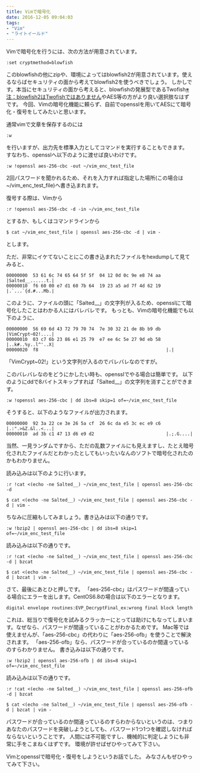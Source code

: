 ```yaml
---
title: Vimで暗号化
date: 2016-12-05 09:04:03
tags:
- "Vim"
- "ライトイールド"
---
```

Vimで暗号化を行うには、次の方法が用意されています。
```
:set cryptmethod=blowfish
```
このblowfishの他にzipや、環境によってはblowfish2が用意されています。使えるならばセキュリティの面から考えてblowfish2を使うべきでしょう。
しかしです。本当にセキュリティの面から考えると、blowfishの発展型であるTwofish[※注：blowfish2はTwofishではありません](http://vim.1045645.n5.nabble.com/Blowfish2-td5726043.html)やAES等の方がより良い選択肢なはずです。
今回、Vimの暗号化機能に頼らず、自前でopensslを用いてAESにて暗号化・復号をしてみたいと思います。

通常vimで文章を保存するのには
```
:w
```
を行いますが、出力先を標準入力としてコマンドを実行することもできます。
すなわち、opensslへ以下のように渡せば良いわけです。
```
:w !openssl aes-256-cbc -out ~/vim_enc_test_file
```
2回パスワードを聞かれるため、それを入力すれば指定した場所(この場合は~/vim_enc_test_file)へ書き込まれます。

復号する際は、Vimから
```
:r !openssl aes-256-cbc -d -in ~/vim_enc_test_file
```
とするか、もしくはコマンドラインから
```
$ cat ~/vim_enc_test_file | openssl aes-256-cbc -d | vim -
```
とします。

ただ、非常にイケてないことにこの書き込まれたファイルをhexdumpして見てみると、
```
00000000  53 61 6c 74 65 64 5f 5f  04 12 0d 0c 9e e8 74 aa  |Salted__......t.|
00000010  f6 60 00 e7 d1 60 7b 64  19 23 a5 ad 7f 4d 62 19  |.`...`{d.#...Mb.|

```
このように、ファイルの頭に「Salted__」の文字列が入るため、opensslにて暗号化したことはわかる人にはバレバレです。
もっとも、Vimの暗号化機能でも以下のように、
```
00000000  56 69 6d 43 72 79 70 74  7e 30 32 21 de 8b b9 db  |VimCrypt~02!....|
00000010  03 c7 6b 23 86 e1 25 79  e7 ee 6c 5e 27 9d eb 58  |..k#..%y..l^'..X|
00000020  f8                                                |.|
```
「VimCrypt~02!」という文字列が入るのでバレバレなのですが。

このバレバレなのをどうにかしたい時も、opensslでやる場合は簡単です。
以下のようにddで8バイトスキップすれば「Salted__」の文字列を消すことができます。
```
:w !openssl aes-256-cbc | dd ibs=8 skip=1 of=~/vim_enc_test_file
```
そうすると、以下のようなファイルが出力されます。
```
00000000  92 3a 22 ce 3e 26 5a cf  26 6c da e5 3c ec e9 c6  |.:".>&Z.&l..<...|
00000010  ad 3b c1 47 13 d6 e9 d2                           |.;.G....|
```
当然、一見ランダムですから、ただの乱数ファイルにも見えますし、たとえ暗号化されたファイルだとわかったとしてもいったいなんのソフトで暗号化されたのかもわかりません。

読み込みは以下のように行います。
```
:r !cat <(echo -ne Salted__) ~/vim_enc_test_file | openssl aes-256-cbc -d
```
```
$ cat <(echo -ne Salted__) ~/vim_enc_test_file | openssl aes-256-cbc -d | vim -
```

ちなみに圧縮もしてみましょう。書き込みは以下の通りです。
```
:w !bzip2 | openssl aes-256-cbc | dd ibs=8 skip=1 of=~/vim_enc_test_file
```
読み込みは以下の通りです。
```
:r !cat <(echo -ne Salted__) ~/vim_enc_test_file | openssl aes-256-cbc -d | bzcat
```
```
$ cat <(echo -ne Salted__) ~/vim_enc_test_file | openssl aes-256-cbc -d | bzcat | vim -
```

さて、最後にあとひと押しです。
「aes-256-cbc」はパスワードが間違っている場合にエラーを出します。CentOS6.8の場合は以下のエラーとなります。
```
digital envelope routines:EVP_DecryptFinal_ex:wrong final block length
```
これは、総当りで復号化を試みるクラッカーにとっては助けにもなってしまいます。なぜなら、パスワードが間違っていることがわかるためです。
Mac等では使えませんが、「aes-256-cbc」の代わりに「aes-256-ofb」を使うことで解決されます。
「aes-256-ofb」なら、パスワードが合っているのか間違っているのすらわかりません。
書き込みは以下の通りです。
```
:w !bzip2 | openssl aes-256-ofb | dd ibs=8 skip=1 of=~/vim_enc_test_file
```
読み込みは以下の通りです。
```
:r !cat <(echo -ne Salted__) ~/vim_enc_test_file | openssl aes-256-ofb -d | bzcat
```
```
$ cat <(echo -ne Salted__) ~/vim_enc_test_file | openssl aes-256-ofb -d | bzcat | vim -
```
パスワードが合っているのか間違っているのすらわからないというのは、つまりあなたのパスワードを突破しようとしても、パスワード1つ1つを確認しなければならないということです。
人間には不可能ですし、機械的に判定しようにも非常に手をこまねくはずです。
環境が許せばぜひやってみて下さい。

Vimとopensslで暗号化・復号をしようというお話でした。
みなさんもぜひやってみて下さい。
